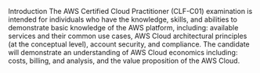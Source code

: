 Introduction
The AWS Certified Cloud Practitioner (CLF-C01) examination is intended for individuals who have the knowledge,
skills, and abilities to demonstrate basic knowledge of the AWS platform, including: available services and their
common use cases, AWS Cloud architectural principles (at the conceptual level), account security, and compliance.
The candidate will demonstrate an understanding of AWS Cloud economics including: costs, billing, and analysis,
and the value proposition of the AWS Cloud.
